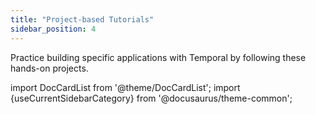 ```yaml
---
title: "Project-based Tutorials"
sidebar_position: 4
---
```


Practice building specific applications with Temporal by following these hands-on projects.

import DocCardList from '@theme/DocCardList';
import {useCurrentSidebarCategory} from '@docusaurus/theme-common';

<DocCardList items={useCurrentSidebarCategory().items}/>
